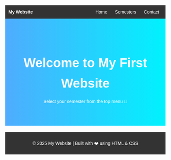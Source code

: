 <!DOCTYPE html>
<html lang="en">
<head>
  <meta charset="UTF-8">
  <meta name="viewport" content="width=device-width, initial-scale=1.0">
  <title>My First Website</title>
  <style>
    body {
      margin: 0;
      font-family: Arial, sans-serif;
      line-height: 1.6;
    }
    nav {
      background: #333;
      color: #fff;
      padding: 10px;
      display: flex;
      justify-content: space-between;
      align-items: center;
    }
    nav a {
      color: #fff;
      text-decoration: none;
      margin: 0 10px;
    }
    nav a:hover {
      text-decoration: underline;
    }
    .hero {
      background: linear-gradient(to right, #4facfe, #00f2fe);
      color: white;
      padding: 50px 20px;
      text-align: center;
    }
    .hero h1 {
      font-size: 2.5rem;
      margin-bottom: 10px;
    }
    footer {
      background: #333;
      color: white;
      text-align: center;
      padding: 10px;
      margin-top: 20px;
    }
  </style>
</head>
<body>
  <!-- Navbar -->
  <nav>
    <div><strong>My Website</strong></div>
    <div>
      <a href="index.html">Home</a>
      <a href="semesters.html">Semesters</a>
      <a href="#">Contact</a>
    </div>
  </nav>

  <!-- Hero section -->
  <section class="hero">
    <h1>Welcome to My First Website</h1>
    <p>Select your semester from the top menu 🚀</p>
  </section>

  <!-- Footer -->
  <footer>
    <p>&copy; 2025 My Website | Built with ❤️ using HTML & CSS</p>
  </footer>
</body>
</html>
